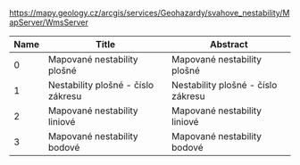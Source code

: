 https://mapy.geology.cz/arcgis/services/Geohazardy/svahove_nestability/MapServer/WmsServer

|Name|Title|Abstract|
|--|--|--|
|0|Mapované nestability plošné|Mapované nestability plošné|
|1|Nestability plošné - číslo zákresu|Nestability plošné - číslo zákresu|
|2|Mapované nestability liniové|Mapované nestability liniové|
|3|Mapované nestability bodové|Mapované nestability bodové|
